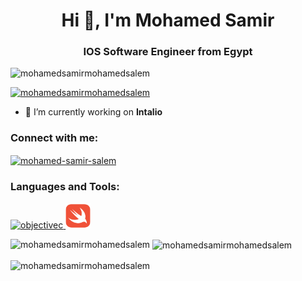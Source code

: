 <h1 align="center">Hi 👋, I'm Mohamed Samir</h1>
<h3 align="center">IOS Software Engineer from Egypt</h3>

<p align="left"> <img src="https://komarev.com/ghpvc/?username=mohamedsamirmohamedsalem&label=Profile%20views&color=0e75b6&style=flat" alt="mohamedsamirmohamedsalem" /> </p>

<p align="left"> <a href="https://github.com/ryo-ma/github-profile-trophy"><img src="https://github-profile-trophy.vercel.app/?username=mohamedsamirmohamedsalem" alt="mohamedsamirmohamedsalem" /></a> </p>

- 🔭 I’m currently working on **Intalio**

<h3 align="left">Connect with me:</h3>
<p align="left">
<a href="https://linkedin.com/in/mohamed-samir-salem" target="blank"><img align="center" src="https://raw.githubusercontent.com/rahuldkjain/github-profile-readme-generator/master/src/images/icons/Social/linked-in-alt.svg" alt="mohamed-samir-salem" height="30" width="40" /></a>
</p>

<h3 align="left">Languages and Tools:</h3>
<p align="left"> <a href="https://developer.apple.com/library/archive/documentation/Cocoa/Conceptual/ProgrammingWithObjectiveC/Introduction/Introduction.html" target="_blank" rel="noreferrer"> <img src="https://www.vectorlogo.zone/logos/apple_objectivec/apple_objectivec-icon.svg" alt="objectivec" width="40" height="40"/> </a> <a href="https://developer.apple.com/swift/" target="_blank" rel="noreferrer"> <img src="https://raw.githubusercontent.com/devicons/devicon/master/icons/swift/swift-original.svg" alt="swift" width="40" height="40"/> </a> </p>

<p><img align="left" src="https://github-readme-stats.vercel.app/api/top-langs?username=mohamedsamirmohamedsalem&show_icons=true&locale=en&layout=compact" alt="mohamedsamirmohamedsalem" /></p>

<p>&nbsp;<img align="center" src="https://github-readme-stats.vercel.app/api?username=mohamedsamirmohamedsalem&show_icons=true&locale=en" alt="mohamedsamirmohamedsalem" /></p>

<p><img align="center" src="https://github-readme-streak-stats.herokuapp.com/?user=mohamedsamirmohamedsalem&" alt="mohamedsamirmohamedsalem" /></p>
